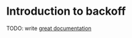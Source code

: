 # Introduction to backoff

TODO: write [great documentation](http://jacobian.org/writing/what-to-write/)
